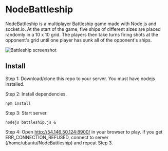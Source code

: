 # NodeBattleship

NodeBattleship is a multiplayer Battleship game made with Node.js and socket.io.
At the start of the game, five ships of different sizes are placed randomly in a 10 x 10 grid.
The players then take turns firing shots at the opponent's grid until one player has sunk all of
the opponent's ships.

![Battleship screenshot](http://inf123.github.io/battleship-screenshot.png)

## Install

Step 1: Download/clone this repo to your server. You must have nodejs installed.

Step 2: Install dependencies.
```
npm install
```
Step 3: Start server.
```
nodejs battleship.js &
```
Step 4: Open http://54.146.50.124:8900/ in your browser to play. If you get ERR_CONNECTION_REFUSED, connect to server (/home/ubuntu/NodeBattleship) and repeat Step 3.

